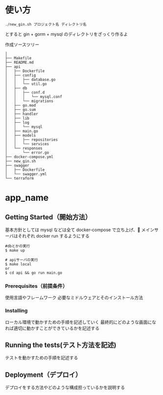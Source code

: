 # 使い方

```shell
./new_gin.sh プロジェクト名 ディレクトリ名
```

とすると
gin + gorm + mysql のディレクトリをざっくり作るよ

作成ソースツリー

```
│
├── Makefile
├── README.md
├── api
│   ├── Dockerfile
│   ├── config
│   │   ├── database.go
│   │   └── util.go
│   ├── db
│   │   ├── conf.d
│   │   │   └── mysql.conf
│   │   └── migrations
│   ├── go.mod
│   ├── go.sum
│   ├── handler
│   ├── lib
│   ├── log
│   │   └── mysql
│   ├── main.go
│   ├── models
│   │   ├── repositories
│   │   └── services
│   └── responses
│       └── error.go
├── docker-compose.yml
├── new_gin.sh
├── swagger
│   ├── Dockerfile
│   └── swagger.yml
└── terraform
```

# app_name

## Getting Started（開始方法）

基本方針としては mysql などは全て docker-compose で立ち上げ、 メインサーバはそれぞれ docker run するようにする

```shell
#dbとかの実行
$ make up
```

```shell
# apiサーバの実行
$ make local
or
$ cd api && go run main.go
```

### Prerequisites（前提条件）

使用言語やフレームワーク
必要なミドルウェアとそのインストール方法

### Installing

ローカル環境で動かすための手順を記述していく
最終的にどのような画面になれば適切に動かすことができているかを記述する

## Running the tests(テスト方法を記述)

テストを動かすための手順を記述する

## Deployment（デプロイ）

デプロイをする方法やどのような構成担っているかを説明する
